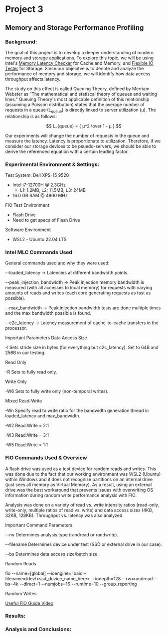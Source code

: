 # Project 3
## **Memory and Storage Performance Profiling**

### **Background:**

The goal of this project is to develop a deeper understanding of modern memory and storage applications. To explore this topic, we will be using Intel's [Memory Latency Checker](https://www.intel.com/content/www/us/en/developer/articles/tool/intelr-memory-latency-checker.html) for Cache and Memory, and [Flexible IO Tester](https://github.com/axboe/fio) for Storage. Since our objecitve is to denote and analyze the performance of memory and storage, we will identify how data access throughput affects latency.

The study on this effect is called Queuing Theory, defined by Merriam-Webster as "The mathematical and statiscal theory of queues and waiting lines." Queuing Theory's most applicable definition of this relationship (assuming a Poisson distribution) states that the average number of requests in a queue (L<sub>queue</sub>) is directly linked to server utilization (μ). The relationship is as follows:

$$ L_{queue} = { μ^2 \over  1 - μ } $$

Our experiments will change the number of requests in the queue and measure the latency. Latency is proportionate to utilization. Therefore, if we consider our storage devices to be psuedo-servers, we should be able to derive the referenced equation with a certain leading factor.


### **Experimental Environment & Settings:**

Test System: Dell XPS-15 9520
* Intel i7-12700H @ 2.3GHz
  - L1: 1.2MB, L2: 11.5MB, L3: 24MB
* 16.0 GB RAM @ 4800 MHz

FIO Test Environment
* Flash Drive
* Need to get specs of Flash Drive

Software Environment
* WSL2 - Ubuntu 22.04 LTS

### Intel MLC Commands Used

General commands used and why they were used:

--loaded_latency &rarr; Latencies at different bandwidth points.

--peak_injection_bandwidth &rarr; Peak injection memory bandwidth is measured (with all accesses to local memory) for requests with varying amounts of reads and writes (each core generating requests as fast as possible).

--max_bandwidth &rarr; Peak injection bandwidth tests are done multiple times and the max bandwidth possible is found.

--c2c_latency &rarr; Latency measurement of cache-to-cache transfers in the processor.

Important Parameters
Data Access Size

-l	Sets stride size in bytes (for everything but c2c_latency). Set to 64B and 256B in our testing.

Read Only

-R	Sets to fully read only.

Write Only

-W6	Sets to fully write only (non-temporal writes).

Mixed Read-Write

-Wn	Specify read to write ratio for the bandwidth generation thread in loaded_latency and max_bandwidth.

-W2 	Read:Write = 2:1

-W3	Read:Write = 3:1

-W5	Read:Write = 1:1


### FIO Commands Used & Overview

A flash drive was used as a test device for random reads and writes. This was done due to the fact that our working environment was WSL2 (Ubuntu) within Windows and it does not recognize partitions on an internal drive (just sees all memory as Virtual Memory). As a result, using an external drive was the best workaround that prevents issues with overwriting OS information during random write performance analysis with FIO.

Analysis was done on a variety of read vs. write intensity ratios (read-only, write-only, multiple ratios of read vs. write) and data access sizes (4KB, 32KB, 128KB). Throughput vs. latency was also analyzed.

Important Command Parameters

--rw		Determines analysis type (randread or randwrite).

--filename 	Determines device under test (SSD or external drive in our case).

--bs 		Determines data access size/batch size.

Random Reads

fio --name=[global] --ioengine=libaio –filename=/dev/<ssd_device_name_here> --iodepth=128 --rw=randread --bs=4k --direct=1 --numjobs=16 --runtime=10 --group_reporting

Random Writes

[Useful FIO Guide Video](https://www.youtube.com/watch?v=RnqnogK5ceo&ab_channel=TechnicalBytes)



### **Results:**

### **Analysis and Conclusions:**
